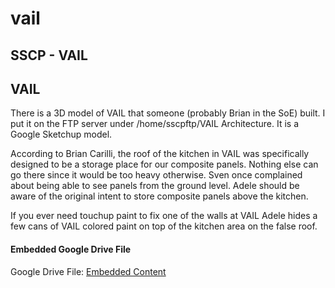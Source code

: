 # vail

## SSCP - VAIL

## VAIL

There is a 3D model of VAIL that someone (probably Brian in the SoE) built. I put it on the FTP server under /home/sscpftp/VAIL Architecture. It is a Google Sketchup model.&#x20;

According to Brian Carilli, the roof of the kitchen in VAIL was specifically designed to be a storage place for our composite panels. Nothing else can go there since it would be too heavy otherwise. Sven once complained about being able to see panels from the ground level. Adele should be aware of the original intent to store composite panels above the kitchen.

If you ever need touchup paint to fix one of the walls at VAIL Adele hides a few cans of VAIL colored paint on top of the kitchen area on the false roof.&#x20;

#### Embedded Google Drive File

Google Drive File: [Embedded Content](https://drive.google.com/embeddedfolderview?id=18Lg_XtgGtpB9_dQEnEnWi8d8oSQC4gdj#list)
